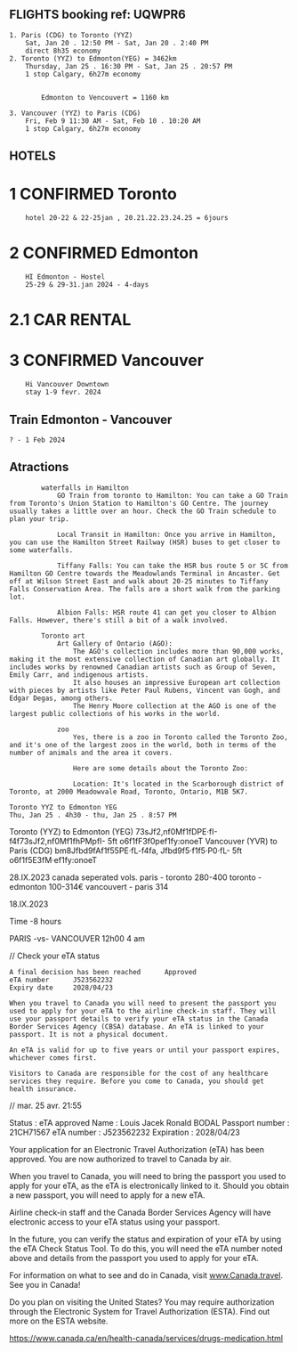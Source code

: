 

## FLIGHTS booking ref: UQWPR6

    1. Paris (CDG) to Toronto (YYZ)
        Sat, Jan 20 . 12:50 PM - Sat, Jan 20 . 2:40 PM 
        direct 8h35 economy 
    2. Toronto (YYZ) to Edmonton(YEG) = 3462km
        Thursday, Jan 25 . 16:30 PM - Sat, Jan 25 . 20:57 PM 
        1 stop Calgary, 6h27m economy


            Edmonton to Vencouvert = 1160 km

    3. Vancouver (YYZ) to Paris (CDG)
        Fri, Feb 9 11:30 AM - Sat, Feb 10 . 10:20 AM 
        1 stop Calgary, 6h27m economy


## HOTELS
#   1 CONFIRMED Toronto
    
        hotel 20-22 & 22-25jan , 20.21.22.23.24.25 = 6jours 

#   2 CONFIRMED Edmonton
        HI Edmonton - Hostel
        25-29 & 29-31.jan 2024 - 4-days

#   2.1 CAR RENTAL 

#   3 CONFIRMED Vancouver 
        Hi Vancouver Downtown
        stay 1-9 fevr. 2024 

## Train Edmonton - Vancouver
    ? - 1 Feb 2024

##  Atractions
            waterfalls in Hamilton 
                GO Train from toronto to Hamilton: You can take a GO Train from Toronto's Union Station to Hamilton's GO Centre. The journey usually takes a little over an hour. Check the GO Train schedule to plan your trip.

                Local Transit in Hamilton: Once you arrive in Hamilton, you can use the Hamilton Street Railway (HSR) buses to get closer to some waterfalls.

                Tiffany Falls: You can take the HSR bus route 5 or 5C from Hamilton GO Centre towards the Meadowlands Terminal in Ancaster. Get off at Wilson Street East and walk about 20-25 minutes to Tiffany Falls Conservation Area. The falls are a short walk from the parking lot.

                Albion Falls: HSR route 41 can get you closer to Albion Falls. However, there's still a bit of a walk involved.

            Toronto art
                Art Gallery of Ontario (AGO):
                    The AGO's collection includes more than 90,000 works, making it the most extensive collection of Canadian art globally. It includes works by renowned Canadian artists such as Group of Seven, Emily Carr, and indigenous artists.
                    It also houses an impressive European art collection with pieces by artists like Peter Paul Rubens, Vincent van Gogh, and Edgar Degas, among others.
                    The Henry Moore collection at the AGO is one of the largest public collections of his works in the world.

                zoo 
                    Yes, there is a zoo in Toronto called the Toronto Zoo, and it's one of the largest zoos in the world, both in terms of the number of animals and the area it covers.

                    Here are some details about the Toronto Zoo:

                    Location: It's located in the Scarborough district of Toronto, at 2000 Meadowvale Road, Toronto, Ontario, M1B 5K7.

    Toronto YYZ to Edmonton YEG
    Thu, Jan 25 . 4h30 - thu, Jan 25 . 8:57 PM 



Toronto (YYZ) to Edmonton (YEG)
73sJf2,nf0Mf1fDPE·fI-f4f73sJf2,nf0Mf1fhPMpfI-
5ft o6f1fF3f0pef1fy:onoeT
Vancouver (YVR) to Paris (CDG)
bm8Jfbd9fAf1f55PE·fL-f4fa, Jfbd9f5·f1f5·P0·fL-
5ft o6f1f5E3fM·ef1fy:onoeT

28.IX.2023
canada seperated vols. 
paris - toronto 280-400
toronto - edmonton 100-314€
vancouvert - paris 314




18.IX.2023

Time -8 hours 

PARIS   -vs-    VANCOUVER 
12h00           4 am


//
Check your eTA status

    A final decision has been reached      Approved 
    eTA number      J523562232
    Expiry date     2028/04/23

    When you travel to Canada you will need to present the passport you used to apply for your eTA to the airline check-in staff. They will use your passport details to verify your eTA status in the Canada Border Services Agency (CBSA) database. An eTA is linked to your passport. It is not a physical document.

    An eTA is valid for up to five years or until your passport expires, whichever comes first.

    Visitors to Canada are responsible for the cost of any healthcare services they require. Before you come to Canada, you should get health insurance.


//
mar. 25 avr. 21:55

Status :  eTA approved
Name : Louis Jacek Ronald BODAL
Passport number : 21CH71567
eTA number :  J523562232
Expiration : 2028/04/23

                 

Your application for an Electronic Travel Authorization (eTA) has been approved. You are now authorized to travel to Canada by air.

When you travel to Canada, you will need to bring the passport you used to apply for your eTA, as the eTA is electronically linked to it. Should you obtain a new passport, you will need to apply for a new eTA.

Airline check-in staff and the Canada Border Services Agency will have electronic access to your eTA status using your passport.

In the future, you can verify the status and expiration of your eTA by using the eTA Check Status Tool. To do this, you will need the eTA number noted above and details from the passport you used to apply for your eTA.

For information on what to see and do in Canada, visit www.Canada.travel. See you in Canada!

Do you plan on visiting the United States? You may require authorization through the Electronic System for Travel Authorization (ESTA). Find out more on the ESTA website.

https://www.canada.ca/en/health-canada/services/drugs-medication.html